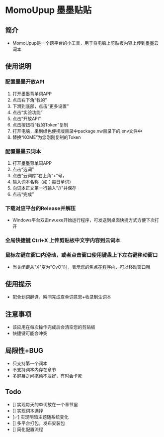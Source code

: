 # MomoUpup 墨墨贴贴
## 简介
- MomoUpup是一个跨平台的小工具，用于将电脑上剪贴板内容上传到[墨墨](https://www.maimemo.com/)云词本
## 使用说明
### 配置墨墨开放API
1. 打开墨墨背单词APP
2. 点击右下角“我的”
3. 下滑到底部，点击“更多设置”
4. 点击“实验功能”
5. 点击“开放API”
6. 点击按钮将“我的Token”复制
7. 打开电脑，来到绿色便携版目录中package.nw目录下的.env文件中
8. 替换“KOME”为您刚刚复制的Token
### 配置墨墨云词本
1. 打开墨墨背单词APP
2. 点击“选词”
3. 点击“云词库”右上角“+”号，
5. 输入词本名称（如：每日单词）
6. 向词本正文第一行输入"//"并保存
7. 点击“完成”
### 下载对应平台的Release并解压
- Windows平台双击nw.exe开始运行程序，可发送到桌面快捷方式方便下次打开
### 全局快捷键 Ctrl+X 上传剪贴板中文字内容到云词本
### 鼠标左键在窗口内滑动，或者点击窗口使用键盘上下左右键移动窗口
- 当关闭键从"X"变为"OvO"时，表示您的焦点在程序内，可以移动窗口哦
## 使用提示
- 配合划词翻译，瞬间完成查单词意思+收录到生词本
## 注意事项
- 该应用在每次操作完成后会清空您的剪贴板
- 快捷键可能会冲突
## 局限性+BUG
- 只支持第一个词本
- 不支持词本内存在章节
- 多屏幕之间拖动不友好，有时会卡死
## Todo
- [] 实现每天的单词放在一个章节里
- [] 实现词本选择
- [✅] 实现明暗主题随系统变化
- [] 多平台打包，发布安装包
- [] 简化配置流程
